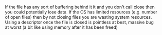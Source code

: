 If the file has any sort of buffering behind it it and you don't call close then you could potentially lose data.
If the OS has limited resources (e.g. number of open files) then by not closing files you are wasting system resources.
Using a descriptor once the file is closed is pointless at best, massive bug at worst (a bit like using memory after it has been freed)
